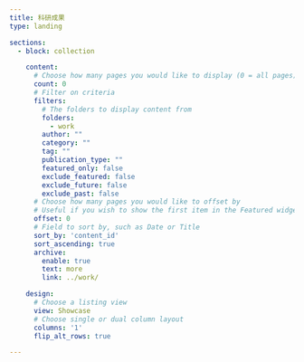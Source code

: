 ```yaml
---
title: 科研成果
type: landing

sections:
  - block: collection

    content:
      # Choose how many pages you would like to display (0 = all pages)
      count: 0
      # Filter on criteria
      filters:
        # The folders to display content from
        folders:
          - work
        author: ""
        category: ""
        tag: ""
        publication_type: ""
        featured_only: false
        exclude_featured: false
        exclude_future: false
        exclude_past: false
      # Choose how many pages you would like to offset by
      # Useful if you wish to show the first item in the Featured widget
      offset: 0
      # Field to sort by, such as Date or Title
      sort_by: 'content_id'
      sort_ascending: true
      archive:
        enable: true
        text: more
        link: ../work/

    design:
      # Choose a listing view
      view: Showcase
      # Choose single or dual column layout
      columns: '1'
      flip_alt_rows: true

---
```

